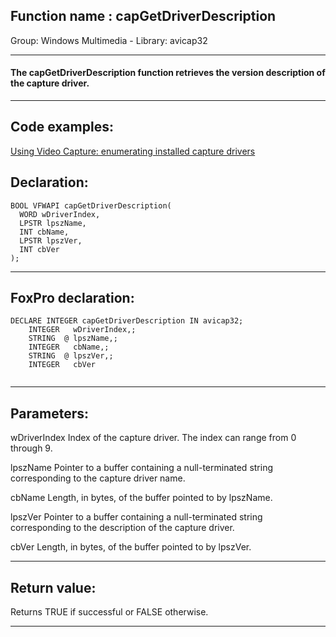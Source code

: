 
## Function name : capGetDriverDescription
Group: Windows Multimedia - Library: avicap32    
***  


#### The capGetDriverDescription function retrieves the version description of the capture driver.

***  


## Code examples:
[Using Video Capture: enumerating installed capture drivers](../../samples/sample_438.md)  

## Declaration:
```foxpro  
BOOL VFWAPI capGetDriverDescription(
  WORD wDriverIndex,
  LPSTR lpszName,
  INT cbName,
  LPSTR lpszVer,
  INT cbVer
);  
```  
***  


## FoxPro declaration:
```foxpro  
DECLARE INTEGER capGetDriverDescription IN avicap32;
	INTEGER   wDriverIndex,;
	STRING  @ lpszName,;
	INTEGER   cbName,;
	STRING  @ lpszVer,;
	INTEGER   cbVer
  
```  
***  


## Parameters:
wDriverIndex
Index of the capture driver. The index can range from 0 through 9.

lpszName
Pointer to a buffer containing a null-terminated string corresponding to the capture driver name.

cbName
Length, in bytes, of the buffer pointed to by lpszName.

lpszVer
Pointer to a buffer containing a null-terminated string corresponding to the description of the capture driver.

cbVer
Length, in bytes, of the buffer pointed to by lpszVer.
  
***  


## Return value:
Returns TRUE if successful or FALSE otherwise.  
***  

